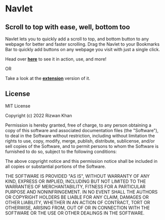 # Navlet

## Scroll to top with ease, well, bottom too

Navlet lets you to quickly add a scroll to top, and bottom button to any webpage for better and faster scrolling. Drag the Navlet to your Bookmarks Bar to quickly add buttons on any webpage you visit with just a single click.

Head over [**here**](https://rizz-wan.github.io/navlet/) to see it in action, use, and more!

OR

Take a look at the [**extension**](https://github.com/rizz-wan/navlet/tree/main/extension) version of it.

## License

MIT License

Copyright (c) 2022 Rizwan Khan

Permission is hereby granted, free of charge, to any person obtaining a copy
of this software and associated documentation files (the "Software"), to deal
in the Software without restriction, including without limitation the rights
to use, copy, modify, merge, publish, distribute, sublicense, and/or sell
copies of the Software, and to permit persons to whom the Software is
furnished to do so, subject to the following conditions:

The above copyright notice and this permission notice shall be included in all
copies or substantial portions of the Software.

THE SOFTWARE IS PROVIDED "AS IS", WITHOUT WARRANTY OF ANY KIND, EXPRESS OR
IMPLIED, INCLUDING BUT NOT LIMITED TO THE WARRANTIES OF MERCHANTABILITY,
FITNESS FOR A PARTICULAR PURPOSE AND NONINFRINGEMENT. IN NO EVENT SHALL THE
AUTHORS OR COPYRIGHT HOLDERS BE LIABLE FOR ANY CLAIM, DAMAGES OR OTHER
LIABILITY, WHETHER IN AN ACTION OF CONTRACT, TORT OR OTHERWISE, ARISING FROM,
OUT OF OR IN CONNECTION WITH THE SOFTWARE OR THE USE OR OTHER DEALINGS IN THE
SOFTWARE.
